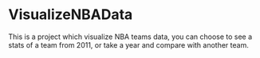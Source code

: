 # VisualizeNBAData
This is a project which visualize NBA teams data,
you can choose to see a stats of a team from 2011,
or take a year and compare with another team.
